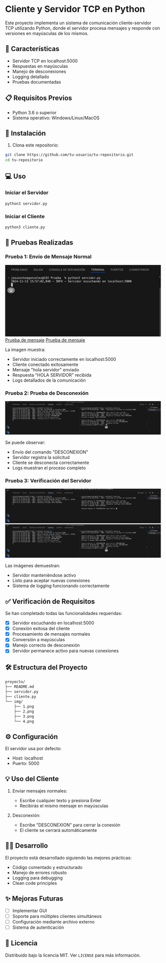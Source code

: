 # Cliente y Servidor TCP en Python

Este proyecto implementa un sistema de comunicación cliente-servidor TCP utilizando Python, donde el servidor procesa mensajes y responde con versiones en mayúsculas de los mismos.

## 🚀 Características

- Servidor TCP en localhost:5000
- Respuestas en mayúsculas
- Manejo de desconexiones
- Logging detallado
- Pruebas documentadas

## 📋 Requisitos Previos

- Python 3.6 o superior
- Sistema operativo: Windows/Linux/MacOS

## 🔧 Instalación

1. Clona este repositorio:
```bash
git clone https://github.com/tu-usuario/tu-repositorio.git
cd tu-repositorio
```

## 💻 Uso

### Iniciar el Servidor

```bash
python3 servidor.py
```

### Iniciar el Cliente

```bash
python3 cliente.py
```

## 📝 Pruebas Realizadas

### Prueba 1: Envío de Mensaje Normal
![Prueba de mensaje normal](/img/1.png)
[Prueba de mensaje](/img/2.png)
[Prueba de mensaje](/img/3.png)

La imagen muestra:
- Servidor iniciado correctamente en localhost:5000
- Cliente conectado exitosamente
- Mensaje "hola servidor" enviado
- Respuesta "HOLA SERVIDOR" recibida
- Logs detallados de la comunicación

### Prueba 2: Prueba de Desconexión
![Prueba de desconexión](/img/4.png)

Se puede observar:
- Envío del comando "DESCONEXION"
- Servidor registra la solicitud
- Cliente se desconecta correctamente
- Logs muestran el proceso completo

### Prueba 3: Verificación del Servidor
![Servidor activo](/img/3.png)
![Nueva conexión](/img/4.png)

Las imágenes demuestran:
- Servidor manteniéndose activo
- Listo para aceptar nuevas conexiones
- Sistema de logging funcionando correctamente

## ✅ Verificación de Requisitos

Se han completado todas las funcionalidades requeridas:
- [x] Servidor escuchando en localhost:5000
- [x] Conexión exitosa del cliente
- [x] Procesamiento de mensajes normales
- [x] Conversión a mayúsculas
- [x] Manejo correcto de desconexión
- [x] Servidor permanece activo para nuevas conexiones

## 🛠️ Estructura del Proyecto
```
proyecto/
├── README.md
├── servidor.py
├── cliente.py
└── img/
    ├── 1.png
    ├── 2.png
    ├── 3.png
    └── 4.png
```

## ⚙️ Configuración

El servidor usa por defecto:
- Host: localhost
- Puerto: 5000

## 💡 Uso del Cliente

1. Enviar mensajes normales:
   - Escribe cualquier texto y presiona Enter
   - Recibirás el mismo mensaje en mayúsculas

2. Desconexión:
   - Escribe "DESCONEXION" para cerrar la conexión
   - El cliente se cerrará automáticamente

## 👨‍💻 Desarrollo

El proyecto está desarrollado siguiendo las mejores prácticas:
- Código comentado y estructurado
- Manejo de errores robusto
- Logging para debugging
- Clean code principles

## ✨ Mejoras Futuras

- [ ] Implementar GUI
- [ ] Soporte para múltiples clientes simultáneos
- [ ] Configuración mediante archivo externo
- [ ] Sistema de autenticación

## 📄 Licencia

Distribuido bajo la licencia MIT. Ver `LICENSE` para más información.
